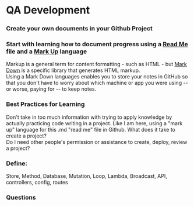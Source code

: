 # QA Development

### Create your own documents in your Github Project

### Start with learning how to document progress using a [Read Me](https://www.makeareadme.com/) file and a [Mark Up](https://stackoverflow.com/questions/24041/markdown-vs-markup-are-they-related) language  

Markup is a general term for content formatting - such as HTML - but [Mark Down](https://www.markdownguide.org/basic-syntax/#:~:text=To%20create%20a%20line%20break,spaces%2C%20and%20then%20type%20return.&text=This%20is%20the%20first%20line,this%20is%20the%20second%20line.) is a specific library that generates HTML markup.  
Using a Mark Down languages enables you to store your notes in GitHub so that you don't have to worry about which machine or app you were using -- or worse, paying for -- to keep notes.  

### Best Practices for Learning

Don't take in too much information with trying to apply knowledge by actually practicing code writing in a project. Like I am here, using a "mark up" language for this .md "read me" file in Github. 
What does it take to create a project?  
Do I need other people's permission or assistance to create, deploy, review a project?

### Define:  

Store, Method, Database, Mutation, Loop, Lambda, Broadcast, API, controllers, config, routes  

### Questions


